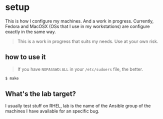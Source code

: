 # setup
This is how I configure my machines. And a work in progress.
Currently, Fedora and MacOSX (OSs that I use in my workstations) are configure exactly in the same way.

> This is a work in progress that suits my needs.
> Use at your own risk.

## how to use it

> If you have `NOPASSWD:ALL` in your `/etc/sudoers` file, the better.

```bash
$ make
```

## What's the lab target?
I usually test stuff on RHEL, lab is the name of the Ansible group of the
machines I have available for an specific bug.

